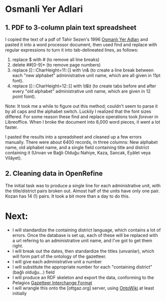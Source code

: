 # Osmanli Yer Adlari

## 1. PDF to 3-column plain text spreadsheet

I copied the text of a pdf of Tahir Sezen's 1996 [Osmanlı Yer Adları](http://www.os-ar.com/osmanli_yer_isimleri.pdf) and pasted it into a word processor document, then used find and replace with regular expressions to turn it into tab-delineated lines, as follows:

1. replace $ with # (to remove all line breaks)
2. delete ##[0-9]* (to remove page numbers)
3. replace [[:::CharHeight=11::]] with \n& (to create a line break between each "new alphabet" administrative unit name, which are all given in 11pt font).
4. replace [[:::CharHeight=12::]] with \t&\t (to create tabs before and after every "old alphabet" administrative unit name, which are given in 12 point foint).

Note: It took me a while to figure out this method; couldn't seem to parse it by all caps and the alphabet switch. Luckily I realized that the font sizes differed. For some reason these find and replace operations took _forever_ in Libreoffice. When I broke the document into 8,000 word pieces, it went a lot faster.

I pasted the results into a spreadsheet and cleaned up a few errors manually. There were about 6400 records, in three columns: New alphabet name, old alphabet name, and a single field containing title and district containing it (Unvan ve Bağlı Olduğu Nahiye, Kaza, Sancak, Eyâlet veya Vilâyet).

## 2. Cleaning data in OpenRefine

The initial task was to produce a single line for each administrative unit, with the title/district pairs broken out. Almost half of the units have only one pair. Kozan has 14 (!) pairs. It took a bit more than a day to do this.

# Next:

- I will standardize the containing district language, which contains a lot of errors. Once the database is set up, each of these will be replaced with a url refering to an administrative unit name, and I've got to get them right.
- I will break out the dates, then standardize the titles (unvanlar), which will form part of the ontology of the gazetteer.
- I will give each administrative unit a number
- I will substitute the appropriate number for each "containing district" (bağlı olduğu...) field
- I will produce an RDF skeleton and export the data, conforming to the Pelagios [Gazetteer Interchange Format](https://github.com/pelagios/pelagios-cookbook/wiki/Pelagios-Gazetteer-Interconnection-Format)
- I will wrangle this onto the [ottgaz.org] server, using [OntoWiki](http://r.duckduckgo.com/l/?kh=-1&uddg=http%3A%2F%2Faksw.org%2FProjects%2FOntoWiki) at least initially

